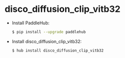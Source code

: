 # disco_diffusion_clip_vitb32
* Install PaddleHub: 

    ```bash
    $ pip install --upgrade paddlehub
    ```

* Install disco_diffusion_clip_vitb32: 

    ```bash
    $ hub install disco_diffusion_clip_vitb32
    ```
